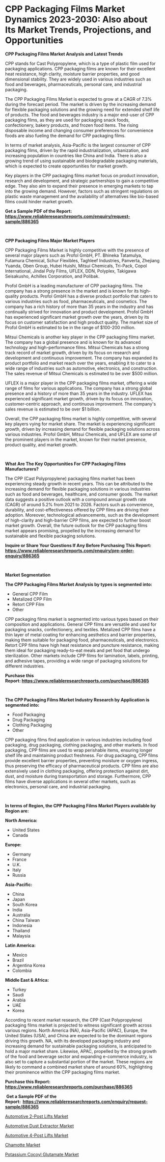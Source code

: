 <p><h1>CPP Packaging Films Market Dynamics 2023-2030: Also about Its Market Trends, Projections, and Opportunities</h1></p><p><strong>CPP Packaging Films Market Analysis and Latest Trends</strong></p>
<p><p>CPP stands for Cast Polypropylene, which is a type of plastic film used for packaging applications. CPP packaging films are known for their excellent heat resistance, high clarity, moisture barrier properties, and good dimensional stability. They are widely used in various industries such as food and beverages, pharmaceuticals, personal care, and industrial packaging.</p><p>The CPP Packaging Films Market is expected to grow at a CAGR of 7.3% during the forecast period. The market is driven by the increasing demand for flexible packaging solutions and the growing need for extended shelf life of products. The food and beverages industry is a major end-user of CPP packaging films, as they are used for packaging snack foods, confectionery, bakery products, and frozen food items. The rising disposable income and changing consumer preferences for convenience foods are also fueling the demand for CPP packaging films.</p><p>In terms of market analysis, Asia-Pacific is the largest consumer of CPP packaging films, driven by the rapid industrialization, urbanization, and increasing population in countries like China and India. There is also a growing trend of using sustainable and biodegradable packaging materials, which is expected to create opportunities for market growth.</p><p>Key players in the CPP packaging films market focus on product innovation, research and development, and strategic partnerships to gain a competitive edge. They also aim to expand their presence in emerging markets to tap into the growing demand. However, factors such as stringent regulations on plastic waste management and the availability of alternatives like bio-based films could hinder market growth.</p></p>
<p><strong>Get a Sample PDF of the Report:&nbsp; <a href="https://www.reliableresearchreports.com/enquiry/request-sample/886365">https://www.reliableresearchreports.com/enquiry/request-sample/886365</a></strong></p>
<p>&nbsp;</p>
<p><strong>CPP Packaging Films Major Market Players</strong></p>
<p><p>CPP Packaging Films Market is highly competitive with the presence of several major players such as Profol GmbH, PT. Bhineka Tatamulya, Futamura Chemical, Schur Flexibles, Taghleef Industries, Panverta, Zhejiang Yuanda, Oben Group, Hubei Huishi, Mitsui Chemicals, Tri-Pack, Copol International, Jindal Poly Films, UFLEX, DDN, Polyplex, Takigawa Seisakusho, Achilles Corporation, and Polibak.</p><p>Profol GmbH is a leading manufacturer of CPP packaging films. The company has a strong presence in the market and is known for its high-quality products. Profol GmbH has a diverse product portfolio that caters to various industries such as food, pharmaceuticals, and cosmetics. The company has a rich history of more than 35 years in the industry and has continually strived for innovation and product development. Profol GmbH has experienced significant market growth over the years, driven by its focus on customer satisfaction and high product quality. The market size of Profol GmbH is estimated to be in the range of $100-200 million.</p><p>Mitsui Chemicals is another key player in the CPP packaging films market. The company has a global presence and is known for its advanced technology and high-performance films. Mitsui Chemicals has a strong track record of market growth, driven by its focus on research and development and continuous improvement. The company has expanded its product portfolio and market reach over the years, enabling it to cater to a wide range of industries such as automotive, electronics, and construction. The sales revenue of Mitsui Chemicals is estimated to be over $500 million.</p><p>UFLEX is a major player in the CPP packaging films market, offering a wide range of films for various applications. The company has a strong global presence and a history of more than 35 years in the industry. UFLEX has experienced significant market growth, driven by its focus on innovation, customer-centric approach, and continuous improvement. The company's sales revenue is estimated to be over $1 billion.</p><p>Overall, the CPP packaging films market is highly competitive, with several key players vying for market share. The market is experiencing significant growth, driven by increasing demand for flexible packaging solutions across various industries. Profol GmbH, Mitsui Chemicals, and UFLEX are some of the prominent players in the market, known for their market presence, product quality, and market growth.</p></p>
<p>&nbsp;</p>
<p><strong>What Are The Key Opportunities For CPP Packaging Films Manufacturers?</strong></p>
<p><p>The CPP (Cast Polypropylene) packaging films market has been experiencing steady growth in recent years. This can be attributed to the increasing demand for flexible packaging solutions in various industries such as food and beverages, healthcare, and consumer goods. The market data suggests a positive outlook with a compound annual growth rate (CAGR) of around 5.2% from 2021 to 2026. Factors such as convenience, durability, and cost-effectiveness offered by CPP films are driving their adoption. Moreover, technological advancements, such as the development of high-clarity and high-barrier CPP films, are expected to further boost market growth. Overall, the future outlook for the CPP packaging films market appears promising, propelled by the increasing demand for sustainable and flexible packaging solutions.</p></p>
<p><strong>Inquire or Share Your Questions If Any Before Purchasing This Report: <a href="https://www.reliableresearchreports.com/enquiry/pre-order-enquiry/886365">https://www.reliableresearchreports.com/enquiry/pre-order-enquiry/886365</a></strong></p>
<p>&nbsp;</p>
<p><strong>Market Segmentation</strong></p>
<p><strong>The CPP Packaging Films Market Analysis by types is segmented into:</strong></p>
<p><ul><li>General CPP Film</li><li>Metalized CPP Film</li><li>Retort CPP Film</li><li>Other</li></ul></p>
<p><p>CPP packaging films market is segmented into various types based on their composition and applications. General CPP films are versatile and used for packaging snacks, confectionery, and textiles. Metalized CPP films have a thin layer of metal coating for enhancing aesthetics and barrier properties, making them suitable for packaging food, pharmaceuticals, and electronics. Retort CPP films have high heat resistance and puncture resistance, making them ideal for packaging ready-to-eat meals and pet food that undergo sterilization. Other markets include CPP films for lamination, labels, printing, and adhesive tapes, providing a wide range of packaging solutions for different industries.</p></p>
<p><strong>Purchase this Report:&nbsp;<a href="https://www.reliableresearchreports.com/purchase/886365">https://www.reliableresearchreports.com/purchase/886365</a></strong></p>
<p>&nbsp;</p>
<p><strong>The CPP Packaging Films Market Industry Research by Application is segmented into:</strong></p>
<p><ul><li>Food Packaging</li><li>Drug Packaging</li><li>Clothing Packaging</li><li>Other</li></ul></p>
<p><p>CPP packaging films find application in various industries including food packaging, drug packaging, clothing packaging, and other markets. In food packaging, CPP films are used to wrap perishable items, ensuring longer shelf life and maintaining product freshness. For drug packaging, CPP films provide excellent barrier properties, preventing moisture or oxygen ingress, thus preserving the efficacy of pharmaceutical products. CPP films are also extensively used in clothing packaging, offering protection against dirt, dust, and moisture during transportation and storage. Furthermore, CPP films have diverse applications in several other markets, such as electronics, personal care, and industrial packaging.</p></p>
<p>&nbsp;</p>
<p><strong>In terms of Region, the CPP Packaging Films Market Players available by Region are:</strong></p>
<p>
    <p> <strong> North America: </strong>
        <ul>
            <li>United States</li>
            <li>Canada</li>
        </ul>
        </p> 
    <p> <strong> Europe: </strong>
        <ul>
            <li>Germany</li>
            <li>France</li>
            <li>U.K.</li>
            <li>Italy</li>
            <li>Russia</li>
        </ul>
        </p> 
    <p> <strong> Asia-Pacific: </strong>
        <ul>
            <li>China</li>
            <li>Japan</li>
            <li>South Korea</li>
            <li>India</li>
            <li>Australia</li>
            <li>China Taiwan</li>
            <li>Indonesia</li>
            <li>Thailand</li>
            <li>Malaysia</li>
        </ul>
        </p> 
    <p> <strong> Latin America: </strong>
        <ul>
            <li>Mexico</li>
            <li>Brazil</li>
            <li>Argentina Korea</li>
            <li>Colombia</li>
        </ul>
        </p> 
    <p> <strong> Middle East & Africa: </strong>
        <ul>
            <li>Turkey</li>
            <li>Saudi</li>
            <li>Arabia</li>
            <li>UAE</li>
            <li>Korea</li>
        </ul>
    </p>
    </p>
<p><p>According to recent market research, the CPP (Cast Polypropylene) packaging films market is projected to witness significant growth across various regions. North America (NA), Asia-Pacific (APAC), Europe, the United States (USA), and China are expected to be the dominant regions driving this growth. NA, with its developed packaging industry and increasing demand for sustainable packaging solutions, is anticipated to hold a major market share. Likewise, APAC, propelled by the strong growth of the food and beverage sector and expanding e-commerce industry, is also set to capture a substantial portion of the market. These regions are likely to command a combined market share of around 60%, highlighting their prominence within the CPP packaging films market.</p></p>
<p><strong>Purchase this Report: <a href="https://www.reliableresearchreports.com/purchase/886365">https://www.reliableresearchreports.com/purchase/886365</a></strong></p>
<p>&nbsp;<strong>Get a Sample PDF of the Report:&nbsp;&nbsp;<a href="https://www.reliableresearchreports.com/enquiry/request-sample/886365">https://www.reliableresearchreports.com/enquiry/request-sample/886365</a></strong></p>
<p><strong></strong></p>
<p><p><a href="https://medium.com/@jacesipes1996/automotive-2-post-lifts-market-report-reveals-the-latest-trends-and-growth-opportunities-of-this-c4a00872da93">Automotive 2-Post Lifts Market</a></p><p><a href="https://medium.com/@henrykihn/automotive-dust-extractor-market-comprehensive-assessment-by-type-application-and-geography-576981acbceb">Automotive Dust Extractor Market</a></p><p><a href="https://medium.com/@beaugrant15/automotive-4-post-lifts-market-size-reveals-the-best-marketing-channels-in-global-industry-426a7f7967d0">Automotive 4-Post Lifts Market</a></p><p><a href="https://github.com/dziulagalemab/Market-Research-Report-List-1/blob/main/chamotte-market.md">Chamotte Market</a></p><p><a href="https://github.com/jonneygiverf/Market-Research-Report-List-1/blob/main/potassium-cocoyl-glutamate-market.md">Potassium Cocoyl Glutamate Market</a></p></p>